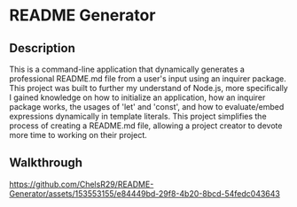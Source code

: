 # README Generator 

## Description

This is a command-line application that dynamically generates a professional README.md file from a user's input using an inquirer package. This project was built to further my understand of Node.js, more specifically I gained knowledge on how to initialize an application, how an inquirer package works, the usages of 'let' and 'const', and how to evaluate/embed expressions dynamically in template literals. This project simplifies the process of creating a README.md file, allowing a project creator to devote more time to working on their project.

## Walkthrough

https://github.com/ChelsR29/README-Generator/assets/153553155/e84449bd-29f8-4b20-8bcd-54fedc043643
